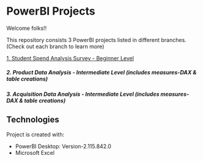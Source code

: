 # PowerBI Projects

Welcome folks!!

This repository consists 3 PowerBI projects listed in different branches. (Check out each branch to learn more)

[1. Student Spend Analysis Survey - Beginner Level](https://github.com/akshayr2021/PowerBI/tree/Acquisition-Data-Analysis)
##### 2. Product Data Analysis - Intermediate Level (includes measures-DAX & table creations)
##### 3. Acquisition Data Analysis - Intermediate Level (includes measures-DAX & table creations)

## Technologies
Project is created with:

* PowerBI Desktop: Version-2.115.842.0
* Microsoft Excel
